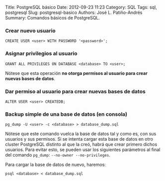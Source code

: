 Title: PostgreSQL básico
Date: 2012-09-23 11:23
Category: SQL
Tags: sql, postgresql
Slug: postgresql-basico
Authors: José L. Patiño-Andrés
Summary: Comandos básicos de PostgreSQL.

### Crear nuevo usuario

```
CREATE USER <user> WITH PASSWORD '<password>';
```

### Asignar privilegios al usuario

```
GRANT ALL PRIVILEGES ON DATABASE <database> TO <user>;
```

Nótese que esta operación **no otorga permisos al usuario para crear nuevas
bases de datos**.

### Dar permiso al usuario para crear nuevas bases de datos

```
ALTER USER <user> CREATEDB;
```

### Backup simple de una base de datos (en consola)

```
pg_dump -U <user> -c <database> > database_dump.sql
```

Nótese que este comando vuelca la base de datos tal y como es, con sus
usuarios y sus permisos. Si se intenta cargar esta base de datos en otro
cluster PostgreSQL distinto al que la creó, habrá que crear primero dichos
usuarios. Para evitar esto, se pueden usar los siguientes parámetros al final
del comando `pg_dump`: `--no-owner --no-privileges`.

Para cargar la base de datos de nuevo, haremos:

```
psql <database> < database_dump.sql
```
